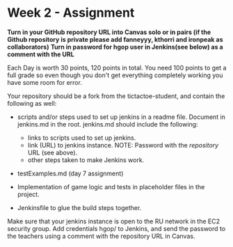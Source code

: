 # Week 2 - Assignment

**Turn in your GitHub repository URL into Canvas solo or in pairs (if the Github repository is private please add fanneyyy, kthorri and ironpeak as collaborators)**
**Turn in password for hgop user in Jenkins(see below) as a comment with the URL**

Each Day is worth 30 points, 120 points in total. You need 100 points to get a full grade so even though you don't get
everything completely working you have some room for error.

Your repository should be a fork from the tictactoe-student, and contain the following as well:

- scripts and/or steps used to set up jenkins in a readme file. Document in jenkins.md in the root. jenkins.md should include the following:
  - links to scripts used to set up jenkins.
  - link (URL) to jenkins instance. NOTE: Password with the *repository* URL (see above).
  - other steps taken to make Jenkins work. 

- testExamples.md (day 7 assignment)
- Implementation of game logic and tests in placeholder files in the project.
- Jenkinsfile to glue the build steps together.

Make sure that your jenkins instance is open to the RU network in the EC2 security group. Add credentials hgop/<somepassword> to Jenkins, and send 
the password to the teachers using a comment with the repository URL in Canvas.





